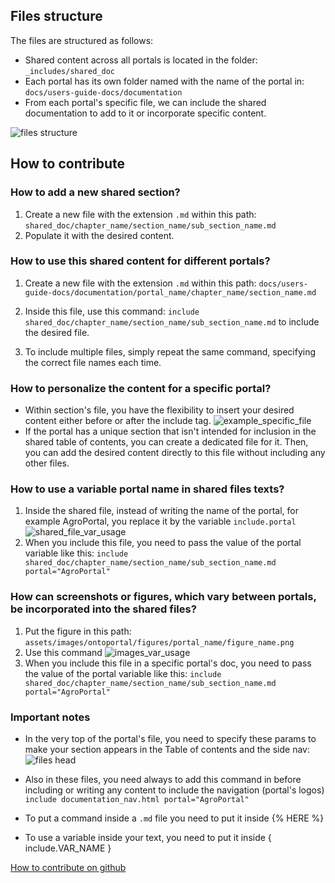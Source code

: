 ## Files structure
The files are structured as follows:

- Shared content across all portals is located in the folder: `_includes/shared_doc`
- Each portal has its own folder named with the name of the portal in: `docs/users-guide-docs/documentation`
- From each portal's specific file, we can include the shared documentation to add to it or incorporate specific content.

![files structure]({{site.baseimgs}}/files_structure.png)


## How to contribute

### How to add a new shared section?

1. Create a new file with the extension `.md` within this path: `shared_doc/chapter_name/section_name/sub_section_name.md`
2. Populate it with the desired content.

### How to use this shared content for different portals?

1. Create a new file with the extension `.md` within this path: `docs/users-guide-docs/documentation/portal_name/chapter_name/section_name.md`

2. Inside this file, use this command: `include shared_doc/chapter_name/section_name/sub_section_name.md` to include the desired file.

3. To include multiple files, simply repeat the same command, specifying the correct file names each time.


### How to personalize the content for a specific portal?

- Within section's file, you have the flexibility to insert your desired content either before or after the include tag.
![example_specific_file]({{site.baseimgs}}/example_specific_file.png)
- If the portal has a unique section that isn't intended for inclusion in the shared table of contents, you can create a dedicated file for it. Then, you can add the desired content directly to this file without including any other files.

### How to use a variable portal name in shared files texts?

1. Inside the shared file, instead of writing the name of the portal, for example AgroPortal, you replace it by the variable `include.portal`
![shared_file_var_usage]({{site.baseimgs}}/shared_file_var_usage.png)
2. When you include this file, you need to pass the value of the portal variable like this:  `include shared_doc/chapter_name/section_name/sub_section_name.md portal="AgroPortal"`

### How can screenshots or figures, which vary between portals, be incorporated into the shared files?

1. Put the figure in this path: `assets/images/ontoportal/figures/portal_name/figure_name.png`
2. Use this command
![images_var_usage]({{site.baseimgs}}/images_var_usage.png)
3. When you include this file in a specific portal's doc, you need to pass the value of the portal variable like this:  `include shared_doc/chapter_name/section_name/sub_section_name.md portal="AgroPortal"`

### Important notes
- In the very top of the portal's file, you need to specify these params to make your section appears in the Table of contents and the side nav:
![files head]({{site.baseimgs}}/file_head.png)

- Also in these files, you need always to add this command in before including or writing any content to include the navigation (portal's logos)
`include documentation_nav.html portal="AgroPortal"`

- To put a command inside a `.md` file you need to put it inside &#123;&#37; HERE &#37;&#125;

- To use a variable inside your text, you need to put it inside &#123; include.VAR_NAME &#125;

[How to contribute on github](../../documentation/docs/documentation-docs/how-to-contribute-doc/)




